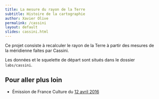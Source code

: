 ```yaml
---
title: La mesure du rayon de la Terre
subtitle: Histoire de la cartographie
author: Xavier Olive
permalink: /cassini
layout: default
slides: cassini.html
---
```


Ce projet consiste à recalculer le rayon de la Terre à partir des mesures de la méridienne faites par Cassini.

Les données et le squelette de départ sont situés dans le dossier `labs/cassini`.

## Pour aller plus loin

- Émission de France Culture du [12 avril 2016](https://www.franceculture.fr/emissions/la-fabrique-de-l-histoire/cartes-24-les-cassini-carte-sur-table)
